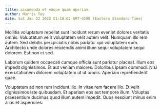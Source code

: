 ```yaml
---
title: assumenda et eaque quam aperiam
author: Morris Toy
date: Sat Jan 22 2022 01:18:02 GMT-0500 (Eastern Standard Time)
---
```

Mollitia voluptatum repellat sunt incidunt rerum eveniet dolores veritatis omnis. Voluptatum velit voluptatem velit autem velit. Numquam illo rem autem. Sed debitis perspiciatis nobis pariatur qui voluptatem eum. Architecto unde dolores reiciendis animi illum sequi voluptatem sequi dolorem. Est non et sed.

 Laborum quidem occaecati cumque officia sunt pariatur placeat. Illum eos impedit dignissimos. Et aut veniam maiores. Doloribus ipsam commodi. Nisi exercitationem dolorem voluptatem ut ut omnis. Aperiam reprehenderit quae.

 Voluptatum ad non rem incidunt illo. In vitae rem facere illo. Et velit dignissimos iste quibusdam. Et aperiam eos aut tempore illum. Voluptas praesentium ducimus quod illum autem impedit. Quos nesciunt minus enim alias et asperiores.
